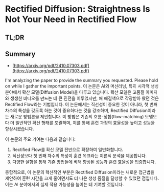 # Rectified Diffusion: Straightness Is Not Your Need in Rectified Flow
## TL;DR
## Summary
- [https://arxiv.org/pdf/2410.07303.pdf](https://arxiv.org/pdf/2410.07303.pdf)

I'm analyzing the paper to provide the summary you requested. Please hold on while I gather the important points. 이 논문은 AI와 머신러닝, 특히 시각적 생성 분야에서 확산 모델(Diffusion Model)을 다루고 있습니다. 확산 모델은 고품질 이미지와 생생한 비디오를 만드는 데 큰 진전을 이루었지만, 해 해결책으로 각광받아 왔던 것은 Rectified Flow라는 기법입니다. 이 논문에서는 직선성이 중요한 것이 아니라, 첫 번째 차수의 특성을 갖도록 하는 것이 중요하다는 것을 강조하며, Rectified Diffusion이라는 새로운 방법론을 제안합니다. 이 방법은 기존의 흐름-정합(flow-matching) 모델보다 더 일반적인 확산 형태를 포괄하며, 이를 통해 훈련 과정의 효율성을 높이고 성능을 향상시켰습니다.

이 논문의 주요 기여는 다음과 같습니다:
1. Rectified Flow를 확산 모델 전반으로 확장하여 일반화합니다.
2. 직선성보다 첫 번째 차수의 특성이 훈련 목표라는 이론적 분석을 제공합니다.
3. 다양한 실험을 통해 기존 방법들에 비해 향상된 성능과 훈련 효율성을 입증합니다.

종합적으로, 이 논문의 혁신적인 부분은 Rectified Diffusion이라는 새로운 접근법을 제안하여 훈련 시간을 크게 줄이면서도 더 나은 생성 품질을 달성할 수 있었던 점입니다. 이는 AI 분야에서의 실제 적용 가능성을 높이는 데 기여할 것입니다.